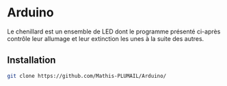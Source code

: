 # Arduino

Le chenillard est un ensemble de LED dont le programme présenté ci-après contrôle leur allumage et leur extinction les unes à la suite des autres.

## Installation
```bash
git clone https://github.com/Mathis-PLUMAIL/Arduino/
```
